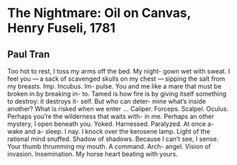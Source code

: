 # The Nightmare: Oil on Canvas, Henry Fuseli, 1781
## Paul Tran
Too hot to
rest, I toss
my arms off
the bed. My night-
gown wet with
sweat. I feel you
— a sack of
scavenged skulls
on my chest
— sipping
the salt from
my breasts. Imp.
Incubus. Im-
pulse. You and
me like a mare
that must be
broken in
by breaking in-
to. Tamed is
how fire is
by giving itself
something to destroy:
it destroys it-
self. But who
can deter-
mine what’s inside
another?
What is risked
when we enter    ...
Caliper. Forceps.
Scalpel. Oculus.
Perhaps you’re
the wilderness
that waits with-
in me. Perhaps an
other mystery, I
open beneath
you. Yoked. Harnessed.
Paralyzed.
At once a-
wake and a-
sleep. I nay.
I knock
over the kerosene
lamp. Light of
the rational
mind snuffed. Shadow
of shadows.
Because I can’t
see, I sense.
Your thumb
thrumming
my mouth. A
command. Arch-
angel. Vision
of invasion.
Insemination.
My horse
heart beating
with yours.